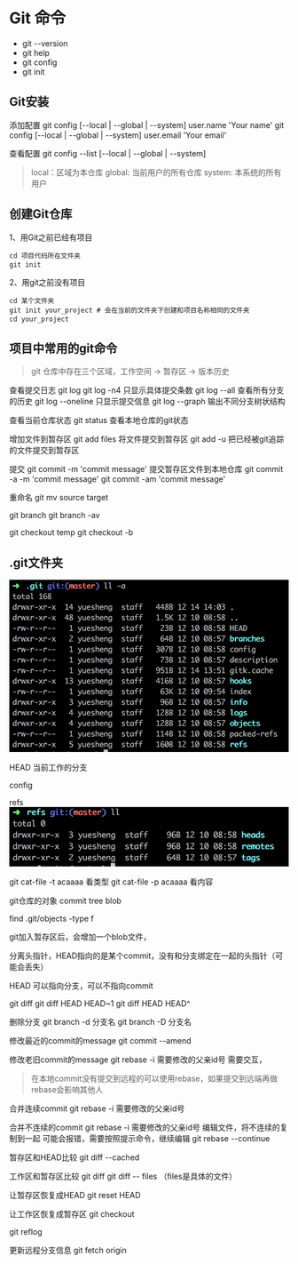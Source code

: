 # Git 命令

* git --version
* git help
* git config
* git init


## Git安装
添加配置
git config [--local | --global | --system] user.name 'Your name'
git config [--local | --global | --system] user.email 'Your email'

查看配置
git config --list [--local | --global | --system]

> local：区域为本仓库
> global: 当前用户的所有仓库
> system: 本系统的所有用户

## 创建Git仓库
1、用Git之前已经有项目
```shell
cd 项目代码所在文件夹
git init
```

2、用git之前没有项目
```shell
cd 某个文件夹
git init your_project # 会在当前的文件夹下创建和项目名称相同的文件夹
cd your_project
```

## 项目中常用的git命令
> git 仓库中存在三个区域，工作空间 -> 暂存区 -> 版本历史

查看提交日志
git log
git log -n4 只显示具体提交条数
git log --all 查看所有分支的历史
git log --oneline 只显示提交信息
git log --graph 输出不同分支树状结构

查看当前仓库状态
git status 查看本地仓库的git状态

增加文件到暂存区
git add files 将文件提交到暂存区
git add -u  把已经被git追踪的文件提交到暂存区

提交
git commit -m 'commit message' 提交暂存区文件到本地仓库
git commit -a -m 'commit message' 
git commit -am 'commit message'

重命名
git mv source target 

git branch
git branch -av

git checkout temp
git checkout -b 

## .git文件夹
![-w450](media/15447637365429/15447675481137.jpg)

HEAD 当前工作的分支

config

refs
![-w419](media/15447637365429/15447678026407.jpg)



git cat-file -t acaaaa 看类型
git cat-file -p acaaaa 看内容

git仓库的对象
commit
tree
blob

find .git/objects -type f

git加入暂存区后，会增加一个blob文件，

分离头指针，HEAD指向的是某个commit，没有和分支绑定在一起的头指针（可能会丢失）

HEAD 可以指向分支，可以不指向commit

git diff 
git diff HEAD HEAD~1
git diff HEAD HEAD^

删除分支
git branch -d 分支名
git branch -D 分支名

修改最近的commit的message
git commit --amend

修改老旧commit的message
git rebase -i 需要修改的父亲id号
需要交互，

> 在本地commit没有提交到远程的可以使用rebase，如果提交到远端再做rebase会影响其他人

合并连续commit
git rebase -i 需要修改的父亲id号

合并不连续的commit
git rebase -i 需要修改的父亲id号
编辑文件，将不连续的复制到一起
可能会报错，需要按照提示命令，继续编辑
git rebase --continue

暂存区和HEAD比较
git diff --cached

工作区和暂存区比较
git diff 
git diff -- files （files是具体的文件）

让暂存区恢复成HEAD
git reset HEAD

让工作区恢复成暂存区
git checkout <files> 

git reflog

更新远程分支信息
git fetch origin

